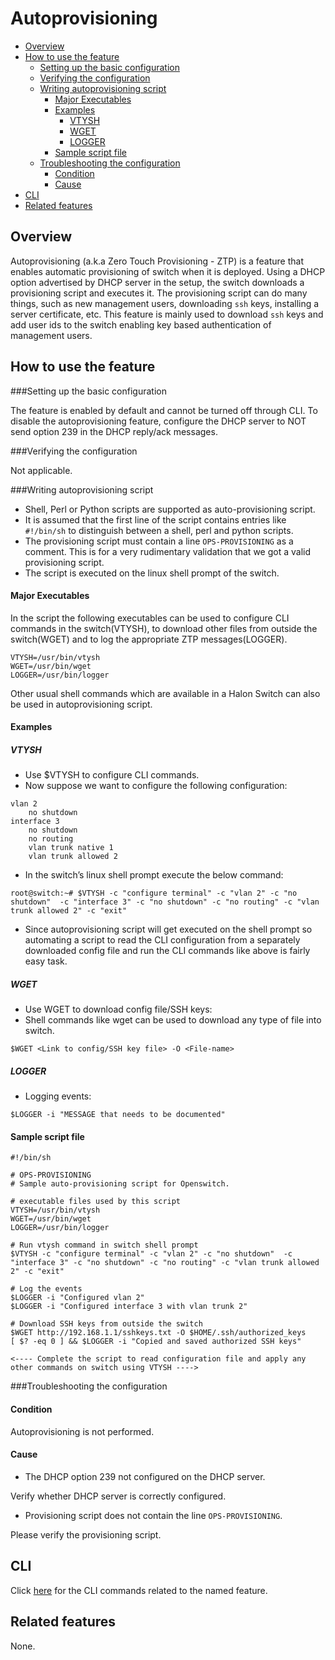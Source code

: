 # Autoprovisioning

- [Overview](#overview)
- [How to use the feature](#how-to-use-the-feature)
    - [Setting up the basic configuration](#setting-up-the-basic-configuration)
    - [Verifying the configuration](#verifying-the-configuration)
    - [Writing autoprovisioning script](#writing-autoprovisioning-script)
        - [Major Executables](#major-executables)
        - [Examples](#examples)
            - [VTYSH](#vtysh)
            - [WGET](#wget)
            - [LOGGER](#logger)
        - [Sample script file](#sample-script-file)
    - [Troubleshooting the configuration](#troubleshooting-the-configuration)
        - [Condition](#condition)
        - [Cause](#cause)
- [CLI](#cli)
- [Related features](#related-features)

## Overview ##
Autoprovisioning (a.k.a Zero Touch Provisioning - ZTP)  is a feature that enables automatic provisioning of switch when it is deployed. Using a DHCP option advertised by DHCP server in the setup, the switch downloads a provisioning script and executes it. The provisioning script can do many things, such as new management users, downloading `ssh` keys, installing a server certificate, etc. This feature is mainly used to download `ssh` keys and add user ids to the switch enabling key based authentication of management users.

## How to use the feature ##
###Setting up the basic configuration

The feature is enabled by default and cannot be turned off through CLI. To disable the autoprovisioning feature, configure the DHCP server to NOT send option 239 in the DHCP reply/ack messages.


###Verifying the configuration

Not applicable.

###Writing autoprovisioning script
- Shell, Perl or Python scripts are supported as auto-provisioning script.
- It is assumed that the first line of the script contains entries like `#!/bin/sh` to distinguish between a shell, perl and python scripts.
- The provisioning script must contain a line `OPS-PROVISIONING` as a comment. This is for a very rudimentary validation that we got a valid provisioning script.
- The script is executed on the linux shell prompt of the switch.

#### Major Executables
In the script the following executables can be used to configure CLI commands in the switch(VTYSH), to download other files from outside the switch(WGET) and to log the appropriate ZTP messages(LOGGER).
```
VTYSH=/usr/bin/vtysh
WGET=/usr/bin/wget
LOGGER=/usr/bin/logger
```
Other usual shell commands which are available in a Halon Switch can also be used in autoprovisioning script.

#### Examples
##### VTYSH
- Use $VTYSH to configure CLI commands.
- Now suppose we want to configure the following configuration:
```
vlan 2
    no shutdown
interface 3
    no shutdown
    no routing
    vlan trunk native 1
    vlan trunk allowed 2
```
- In the switch’s linux shell prompt execute the below command:
```
root@switch:~# $VTYSH -c "configure terminal" -c "vlan 2" -c "no shutdown"  -c "interface 3" -c "no shutdown" -c "no routing" -c "vlan trunk allowed 2" -c "exit"
```
- Since autoprovisioning script will get executed on the shell prompt so automating a script to read the CLI configuration from a separately downloaded config file and run the CLI commands like above is fairly easy task.

##### WGET
- Use WGET to download config file/SSH keys:
- Shell commands like wget can be used to download any type of file into switch.
```
$WGET <Link to config/SSH key file> -O <File-name>
```

##### LOGGER
- Logging events:
```
$LOGGER -i "MESSAGE that needs to be documented"
```

#### Sample script file
```
#!/bin/sh

# OPS-PROVISIONING
# Sample auto-provisioning script for Openswitch.

# executable files used by this script
VTYSH=/usr/bin/vtysh
WGET=/usr/bin/wget
LOGGER=/usr/bin/logger

# Run vtysh command in switch shell prompt
$VTYSH -c "configure terminal" -c "vlan 2" -c "no shutdown"  -c "interface 3" -c "no shutdown" -c "no routing" -c "vlan trunk allowed 2" -c "exit"

# Log the events
$LOGGER -i "Configured vlan 2"
$LOGGER -i "Configured interface 3 with vlan trunk 2"

# Download SSH keys from outside the switch
$WGET http://192.168.1.1/sshkeys.txt -O $HOME/.ssh/authorized_keys
[ $? -eq 0 ] && $LOGGER -i "Copied and saved authorized SSH keys"

<---- Complete the script to read configuration file and apply any other commands on switch using VTYSH ---->
```

###Troubleshooting the configuration

#### Condition
Autoprovisioning is not performed.
#### Cause
- The DHCP option 239 not configured on the DHCP server.

Verify whether DHCP server is correctly configured.

- Provisioning script does not contain the line `OPS-PROVISIONING`.

Please verify the provisioning script.
## CLI ##
Click [ here](/documents/user/autoprovision_CLI) for the CLI commands related to the named feature.

## Related features ##
None.
